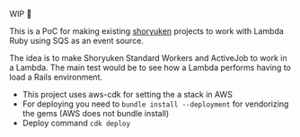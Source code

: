 WIP :construction_worker:

This is a PoC for making existing [shoryuken](https://github.com/phstc/shoryuken) projects to work with Lambda Ruby using SQS as an event source.

The idea is to make Shoryuken Standard Workers and ActiveJob to work in a Lambda. The main test would be to see how a Lambda performs having to load a Rails environment.

* This project uses aws-cdk for setting the a stack in AWS
* For deploying you need to `bundle install --deployment` for vendorizing the gems (AWS does not bundle install)
* Deploy command `cdk deploy`